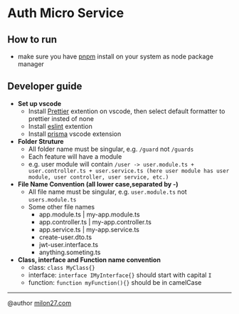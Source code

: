 # Auth Micro Service

## How to run

-   make sure you have [pnpm](https://pnpm.io/) install on your system as node package manager

## Developer guide

-   **Set up vscode**
    -   Install [Prettier](https://marketplace.visualstudio.com/items?itemName=esbenp.prettier-vscode) extention on vscode, then select default formatter to prettier insted of none
    -   Install [eslint](https://marketplace.visualstudio.com/items?itemName=dbaeumer.vscode-eslint) extention
    -   Install [prisma](https://marketplace.visualstudio.com/items?itemName=Prisma.prisma) vscode extension
-   **Folder Struture**
    -   All folder name must be singular, e.g. `/guard` not `/guards`
    -   Each feature will have a module
    -   e.g. user module will contain `/user -> user.module.ts + user.controller.ts + user.service.ts (here user module has user module, user controller, user service, etc.)`
-   **File Name Convention (all lower case,separated by -)**
    -   All file name must be singular, e.g. `user.module.ts` not `users.module.ts`
    -   Some other file names
        -   app.module.ts | my-app.module.ts
        -   app.controller.ts | my-app.controller.ts
        -   app.service.ts | my-app.service.ts
        -   create-user.dto.ts
        -   jwt-user.interface.ts
        -   anything.someting.ts
-   **Class, interface and Function name convention**
    -   class: `class MyClass{}`
    -   interface: `interface IMyInterface{}` should start with capital `I`
    -   function: `function myFunction(){}` should be in camelCase

---

@author
[milon27.com](https://milon27.com)
